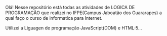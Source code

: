 Olá!
Nesse repositório está todas as atividades de LOGICA DE PROGRAMAÇÃO que realizei no IFPE(Campus Jaboatão dos Guararapes) a qual faço o curso de informatica para Internet.

Utilizei a Liguagen de programação JavaScript(DOM) e HTML:5...

